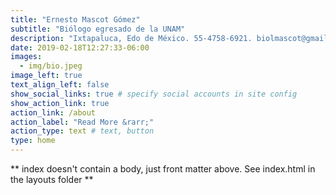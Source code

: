 ```yaml
---
title: "Ernesto Mascot Gómez"
subtitle: "Biólogo egresado de la UNAM"
description: "Ixtapaluca, Edo de México. 55-4758-6921. biolmascot@gmail.com"
date: 2019-02-18T12:27:33-06:00
images:
  - img/bio.jpeg
image_left: true
text_align_left: false
show_social_links: true # specify social accounts in site config
show_action_link: true
action_link: /about
action_label: "Read More &rarr;"
action_type: text # text, button
type: home
---
```


** index doesn't contain a body, just front matter above.
See index.html in the layouts folder **
